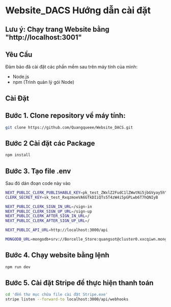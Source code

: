 # Website_DACS Hướng dẫn cài đặt

## Lưu ý: Chạy trang Website bằng "http://localhost:3001"

## Yêu Cầu

Đảm bảo đã cài đặt các phần mềm sau trên máy tính của mình:
- Node.js
- npm (Trình quản lý gói Node)

## Cài Đặt

## Bước 1. Clone repository về máy tính:

```bash
git clone https://github.com/Quangqueee/Website_DACS.git
```
## Bước 2 Cài đặt các Package
```bash
npm install
```
## Bước 3. Tạo file .env

Sau đó dán đoạn code này vào
```bash
NEXT_PUBLIC_CLERK_PUBLISHABLE_KEY=pk_test_ZWxlZ2FudC1lZWwtNi5jbGVyay5hY2NvdW50cy5kZXYk
CLERK_SECRET_KEY=sk_test_RxqzmoeVA6GTkDIiQTs5T4zW4i5pGPLwb6T7hQNIyB

NEXT_PUBLIC_CLERK_SIGN_IN_URL=/sign-in
NEXT_PUBLIC_CLERK_SIGN_UP_URL=/sign-up
NEXT_PUBLIC_CLERK_AFTER_SIGN_IN_URL=/
NEXT_PUBLIC_CLERK_AFTER_SIGN_UP_URL=/

NEXT_PUBLIC_API_URL=http://localhost:3000/api

MONGODB_URL=mongodb+srv://Borcelle_Store:quangsot@cluster0.xxcqiwn.mongodb.net/?retryWrites=true&w=majority&appName=Cluster0

```

## Bước 4. Chạy website bằng lệnh
```bash
npm run dev
```

## Bước 5. Cài đặt Stripe để thực hiện thanh toán
```bash
cd 'đến thư mục chứa file cài đặt Stripe.exe'
stripe listen --forward-to localhost:3000/api/webhooks
```


